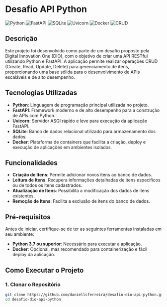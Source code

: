# Desafio API Python
![Python](https://img.shields.io/badge/Python-Backend%20Development-3776AB?style=flat-square&logo=python)
![FastAPI](https://img.shields.io/badge/FastAPI-Web%20Framework-009688?style=flat-square&logo=fastapi)
![SQLite](https://img.shields.io/badge/SQLite-Database-003B57?style=flat-square&logo=sqlite)
![Uvicorn](https://img.shields.io/badge/Uvicorn-ASGI%20Server-4B8BBE?style=flat-square&logo=uvicorn)
![Docker](https://img.shields.io/badge/Docker-Containerization-2496ED?style=flat-square&logo=docker)
![CRUD](https://img.shields.io/badge/CRUD-Operations-00C2A8?style=flat-square&logo=github)


## Descrição

Este projeto foi desenvolvido como parte de um desafio proposto pela Digital Innovation One (DIO), com o objetivo de criar uma API RESTful utilizando Python e FastAPI. A aplicação permite realizar operações CRUD (Create, Read, Update, Delete) para gerenciamento de itens, proporcionando uma base sólida para o desenvolvimento de APIs escaláveis e de alto desempenho.

## Tecnologias Utilizadas

- **Python**: Linguagem de programação principal utilizada no projeto.
- **FastAPI**: Framework moderno e de alto desempenho para a construção de APIs com Python.
- **Uvicorn**: Servidor ASGI rápido e leve para execução da aplicação FastAPI.
- **SQLite**: Banco de dados relacional utilizado para armazenamento dos dados.
- **Docker**: Plataforma de containers que facilita a criação, deploy e execução de aplicações em ambientes isolados.

## Funcionalidades

- **Criação de Itens**: Permite adicionar novos itens ao banco de dados.
- **Leitura de Itens**: Recupera informações detalhadas de itens específicos ou de todos os itens cadastrados.
- **Atualização de Itens**: Possibilita a modificação dos dados de itens existentes.
- **Remoção de Itens**: Facilita a exclusão de itens do banco de dados.

## Pré-requisitos

Antes de iniciar, certifique-se de ter as seguintes ferramentas instaladas em seu ambiente:

- **Python 3.7 ou superior**: Necessário para executar a aplicação.
- **Docker**: Opcional, mas recomendado para containerização e fácil deploy da aplicação.

## Como Executar o Projeto

### 1. Clonar o Repositório

```bash
git clone https://github.com/daniellcferreira/desafio-dio-api-python.git
cd desafio-dio-api-python
